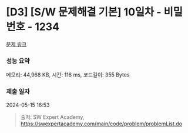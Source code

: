 # [D3] [S/W 문제해결 기본] 10일차 - 비밀번호 - 1234 

[문제 링크](https://swexpertacademy.com/main/code/problem/problemDetail.do?contestProbId=AV14_DEKAJcCFAYD) 

### 성능 요약

메모리: 44,968 KB, 시간: 116 ms, 코드길이: 355 Bytes

### 제출 일자

2024-05-15 16:53



> 출처: SW Expert Academy, https://swexpertacademy.com/main/code/problem/problemList.do